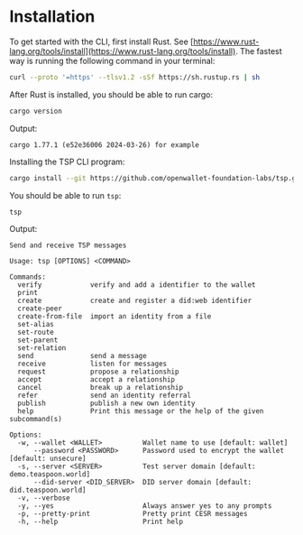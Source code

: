 
# Installation

To get started with the CLI, first install Rust. See [https://www.rust-lang.org/tools/install](https://www.rust-lang.org/tools/install). The fastest way is running the following command in your terminal:

```sh
curl --proto '=https' --tlsv1.2 -sSf https://sh.rustup.rs | sh
```

After Rust is installed, you should be able to run cargo:

```sh
cargo version
```

Output:
```
cargo 1.77.1 (e52e36006 2024-03-26) for example
```

Installing the TSP CLI program:

```sh
cargo install --git https://github.com/openwallet-foundation-labs/tsp.git examples --bin tsp
```

You should be able to run `tsp`:

```sh
tsp
```

Output:
```
Send and receive TSP messages

Usage: tsp [OPTIONS] <COMMAND>

Commands:
  verify            verify and add a identifier to the wallet
  print             
  create            create and register a did:web identifier
  create-peer       
  create-from-file  import an identity from a file
  set-alias         
  set-route         
  set-parent        
  set-relation      
  send              send a message
  receive           listen for messages
  request           propose a relationship
  accept            accept a relationship
  cancel            break up a relationship
  refer             send an identity referral
  publish           publish a new own identity
  help              Print this message or the help of the given subcommand(s)

Options:
  -w, --wallet <WALLET>          Wallet name to use [default: wallet]
      --password <PASSWORD>      Password used to encrypt the wallet [default: unsecure]
  -s, --server <SERVER>          Test server domain [default: demo.teaspoon.world]
      --did-server <DID_SERVER>  DID server domain [default: did.teaspoon.world]
  -v, --verbose                  
  -y, --yes                      Always answer yes to any prompts
  -p, --pretty-print             Pretty print CESR messages
  -h, --help                     Print help
```
